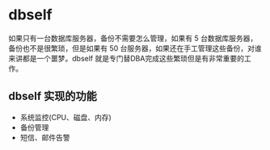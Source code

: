 # dbself
如果只有一台数据库服务器，备份不需要怎么管理，如果有 5 台数据库服务器，备份也不是很繁琐，但是如果有 50 台服务器，如果还在手工管理这些备份，对谁来讲都是一个噩梦。dbself 就是专门替DBA完成这些繁琐但是有非常重要的工作。

## dbself 实现的功能

- 系统监控(CPU、磁盘、内存)
- 备份管理
- 短信、邮件告警
